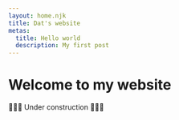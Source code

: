 ```yaml
---
layout: home.njk
title: Dat's website
metas:
  title: Hello world
  description: My first post
---
```


# Welcome to my website

🚧🚧🚧 Under construction 🚧🚧🚧